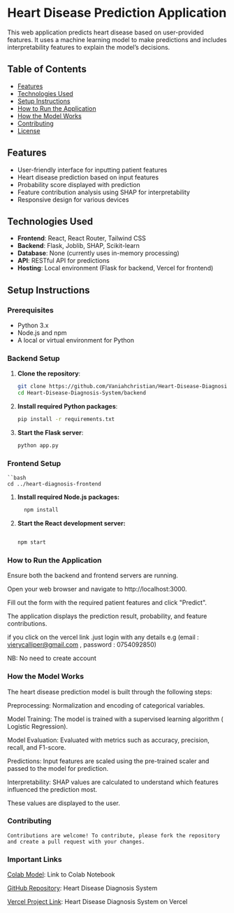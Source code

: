 # Heart Disease Prediction Application

This web application predicts heart disease based on user-provided features. It uses a machine learning model to make predictions and includes interpretability features to explain the model’s decisions.

## Table of Contents

- [Features](#features)
- [Technologies Used](#technologies-used)
- [Setup Instructions](#setup-instructions)
- [How to Run the Application](#how-to-run-the-application)
- [How the Model Works](#how-the-model-works)
- [Contributing](#contributing)
- [License](#license)

## Features

- User-friendly interface for inputting patient features
- Heart disease prediction based on input features
- Probability score displayed with prediction
- Feature contribution analysis using SHAP for interpretability
- Responsive design for various devices

## Technologies Used

- **Frontend**: React, React Router, Tailwind CSS
- **Backend**: Flask, Joblib, SHAP, Scikit-learn
- **Database**: None (currently uses in-memory processing)
- **API**: RESTful API for predictions
- **Hosting**: Local environment (Flask for backend, Vercel for frontend)

## Setup Instructions

### Prerequisites

- Python 3.x
- Node.js and npm
- A local or virtual environment for Python

### Backend Setup

1. **Clone the repository**:

   ```bash
   git clone https://github.com/Vaniahchristian/Heart-Disease-Diagnosis-System.git
   cd Heart-Disease-Diagnosis-System/backend

2. **Install required Python packages**:
    ```bash
    pip install -r requirements.txt

3. **Start the Flask server**:
   ```bash
   python app.py

### **Frontend Setup**

    ``bash
    cd ../heart-diagnosis-frontend


1. **Install required Node.js packages:**

   ```bash
     npm install
2. **Start the React development server:**
   ```bash

   npm start


### **How to Run the Application**

  Ensure both the backend and frontend servers are running.

  Open your web browser and navigate to http://localhost:3000.

  Fill out the form with the required patient features and click "Predict".

  The application displays the prediction result, probability, and feature contributions.

  if you click on the vercel link .just login with any details e.g (email : vierycalliper@gmail.com , password : 0754092850)

  NB: No need to create account
   

 ### **How the Model Works**
   The heart disease prediction model is built through the following steps:

   Preprocessing: Normalization and encoding of categorical variables.

   Model Training: The model is trained with a supervised learning algorithm ( Logistic Regression).

   Model Evaluation: Evaluated with metrics such as accuracy, precision, recall, and F1-score.

   Predictions: Input features are scaled using the pre-trained scaler and passed to the model for prediction.

   Interpretability: SHAP values are calculated to understand which features influenced the prediction most. 

   These values are displayed to the user.

### **Contributing**
    Contributions are welcome! To contribute, please fork the repository and create a pull request with your changes.

### **Important Links**
   [Colab Model](https://colab.research.google.com/drive/19gvQ4v1JO2boiuvkoJG_A45YW1jU31dh?usp=sharing): Link to Colab Notebook

   [GitHub Repository](https://github.com/Vaniahchristian/Heart-Disease-Diagnosis-System): Heart Disease Diagnosis System

   [Vercel Project Link](https://heart-disease-diagnosis-system-1.vercel.app): Heart Disease Diagnosis System on Vercel
   